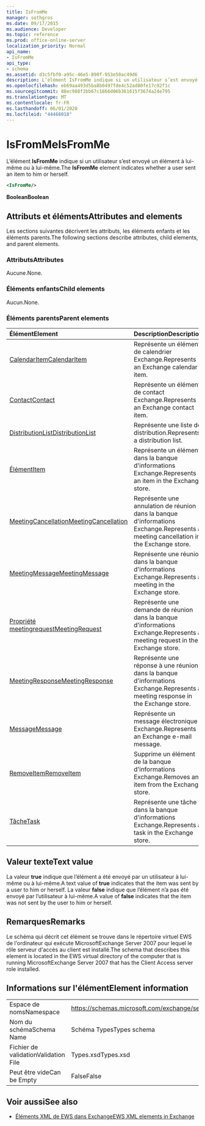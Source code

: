 ```yaml
---
title: IsFromMe
manager: sethgros
ms.date: 09/17/2015
ms.audience: Developer
ms.topic: reference
ms.prod: office-online-server
localization_priority: Normal
api_name:
- IsFromMe
api_type:
- schema
ms.assetid: d3c5fbf0-a95c-46e5-890f-953e50ac49d6
description: L’élément IsFromMe indique si un utilisateur s’est envoyé un élément à lui-même ou à lui-même.
ms.openlocfilehash: eb69aa493d5ba8b0497fde4c52ad80fe17c92f1c
ms.sourcegitcommit: 88ec988f2bb67c1866d06b361615f3674a24e795
ms.translationtype: MT
ms.contentlocale: fr-FR
ms.lasthandoff: 06/01/2020
ms.locfileid: "44468018"
---
```

# <a name="isfromme"></a><span data-ttu-id="1e9cc-103">IsFromMe</span><span class="sxs-lookup"><span data-stu-id="1e9cc-103">IsFromMe</span></span>

<span data-ttu-id="1e9cc-104">L’élément **IsFromMe** indique si un utilisateur s’est envoyé un élément à lui-même ou à lui-même.</span><span class="sxs-lookup"><span data-stu-id="1e9cc-104">The **IsFromMe** element indicates whether a user sent an item to him or herself.</span></span> 
  
```xml
<IsFromMe/>
```

 <span data-ttu-id="1e9cc-105">**Boolean**</span><span class="sxs-lookup"><span data-stu-id="1e9cc-105">**Boolean**</span></span>
## <a name="attributes-and-elements"></a><span data-ttu-id="1e9cc-106">Attributs et éléments</span><span class="sxs-lookup"><span data-stu-id="1e9cc-106">Attributes and elements</span></span>

<span data-ttu-id="1e9cc-107">Les sections suivantes décrivent les attributs, les éléments enfants et les éléments parents.</span><span class="sxs-lookup"><span data-stu-id="1e9cc-107">The following sections describe attributes, child elements, and parent elements.</span></span>
  
### <a name="attributes"></a><span data-ttu-id="1e9cc-108">Attributs</span><span class="sxs-lookup"><span data-stu-id="1e9cc-108">Attributes</span></span>

<span data-ttu-id="1e9cc-109">Aucune.</span><span class="sxs-lookup"><span data-stu-id="1e9cc-109">None.</span></span>
  
### <a name="child-elements"></a><span data-ttu-id="1e9cc-110">Éléments enfants</span><span class="sxs-lookup"><span data-stu-id="1e9cc-110">Child elements</span></span>

<span data-ttu-id="1e9cc-111">Aucun.</span><span class="sxs-lookup"><span data-stu-id="1e9cc-111">None.</span></span>
  
### <a name="parent-elements"></a><span data-ttu-id="1e9cc-112">Éléments parents</span><span class="sxs-lookup"><span data-stu-id="1e9cc-112">Parent elements</span></span>

|<span data-ttu-id="1e9cc-113">**Élément**</span><span class="sxs-lookup"><span data-stu-id="1e9cc-113">**Element**</span></span>|<span data-ttu-id="1e9cc-114">**Description**</span><span class="sxs-lookup"><span data-stu-id="1e9cc-114">**Description**</span></span>|
|:-----|:-----|
|[<span data-ttu-id="1e9cc-115">CalendarItem</span><span class="sxs-lookup"><span data-stu-id="1e9cc-115">CalendarItem</span></span>](calendaritem.md) <br/> |<span data-ttu-id="1e9cc-116">Représente un élément de calendrier Exchange.</span><span class="sxs-lookup"><span data-stu-id="1e9cc-116">Represents an Exchange calendar item.</span></span>  <br/> |
|[<span data-ttu-id="1e9cc-117">Contact</span><span class="sxs-lookup"><span data-stu-id="1e9cc-117">Contact</span></span>](contact.md) <br/> |<span data-ttu-id="1e9cc-118">Représente un élément de contact Exchange.</span><span class="sxs-lookup"><span data-stu-id="1e9cc-118">Represents an Exchange contact item.</span></span>  <br/> |
|[<span data-ttu-id="1e9cc-119">DistributionList</span><span class="sxs-lookup"><span data-stu-id="1e9cc-119">DistributionList</span></span>](distributionlist.md) <br/> |<span data-ttu-id="1e9cc-120">Représente une liste de distribution.</span><span class="sxs-lookup"><span data-stu-id="1e9cc-120">Represents a distribution list.</span></span>  <br/> |
|[<span data-ttu-id="1e9cc-121">Élément</span><span class="sxs-lookup"><span data-stu-id="1e9cc-121">Item</span></span>](item.md) <br/> |<span data-ttu-id="1e9cc-122">Représente un élément dans la banque d'informations Exchange.</span><span class="sxs-lookup"><span data-stu-id="1e9cc-122">Represents an item in the Exchange store.</span></span>  <br/> |
|[<span data-ttu-id="1e9cc-123">MeetingCancellation</span><span class="sxs-lookup"><span data-stu-id="1e9cc-123">MeetingCancellation</span></span>](meetingcancellation.md) <br/> |<span data-ttu-id="1e9cc-124">Représente une annulation de réunion dans la banque d'informations Exchange.</span><span class="sxs-lookup"><span data-stu-id="1e9cc-124">Represents a meeting cancellation in the Exchange store.</span></span>  <br/> |
|[<span data-ttu-id="1e9cc-125">MeetingMessage</span><span class="sxs-lookup"><span data-stu-id="1e9cc-125">MeetingMessage</span></span>](meetingmessage.md) <br/> |<span data-ttu-id="1e9cc-126">Représente une réunion dans la banque d'informations Exchange.</span><span class="sxs-lookup"><span data-stu-id="1e9cc-126">Represents a meeting in the Exchange store.</span></span>  <br/> |
|[<span data-ttu-id="1e9cc-127">Propriété meetingrequest</span><span class="sxs-lookup"><span data-stu-id="1e9cc-127">MeetingRequest</span></span>](meetingrequest.md) <br/> |<span data-ttu-id="1e9cc-128">Représente une demande de réunion dans la banque d'informations Exchange.</span><span class="sxs-lookup"><span data-stu-id="1e9cc-128">Represents a meeting request in the Exchange store.</span></span>  <br/> |
|[<span data-ttu-id="1e9cc-129">MeetingResponse</span><span class="sxs-lookup"><span data-stu-id="1e9cc-129">MeetingResponse</span></span>](meetingresponse.md) <br/> |<span data-ttu-id="1e9cc-130">Représente une réponse à une réunion dans la banque d'informations Exchange.</span><span class="sxs-lookup"><span data-stu-id="1e9cc-130">Represents a meeting response in the Exchange store.</span></span>  <br/> |
|[<span data-ttu-id="1e9cc-131">Message</span><span class="sxs-lookup"><span data-stu-id="1e9cc-131">Message</span></span>](message-ex15websvcsotherref.md) <br/> |<span data-ttu-id="1e9cc-132">Représente un message électronique Exchange.</span><span class="sxs-lookup"><span data-stu-id="1e9cc-132">Represents an Exchange e-mail message.</span></span>  <br/> |
|[<span data-ttu-id="1e9cc-133">RemoveItem</span><span class="sxs-lookup"><span data-stu-id="1e9cc-133">RemoveItem</span></span>](removeitem.md) <br/> |<span data-ttu-id="1e9cc-134">Supprime un élément de la banque d'informations Exchange.</span><span class="sxs-lookup"><span data-stu-id="1e9cc-134">Removes an item from the Exchange store.</span></span>  <br/> |
|[<span data-ttu-id="1e9cc-135">Tâche</span><span class="sxs-lookup"><span data-stu-id="1e9cc-135">Task</span></span>](task.md) <br/> |<span data-ttu-id="1e9cc-136">Représente une tâche dans la banque d'informations Exchange.</span><span class="sxs-lookup"><span data-stu-id="1e9cc-136">Represents a task in the Exchange store.</span></span>  <br/> |
   
## <a name="text-value"></a><span data-ttu-id="1e9cc-137">Valeur texte</span><span class="sxs-lookup"><span data-stu-id="1e9cc-137">Text value</span></span>

<span data-ttu-id="1e9cc-138">La valeur **true** indique que l’élément a été envoyé par un utilisateur à lui-même ou à lui-même.</span><span class="sxs-lookup"><span data-stu-id="1e9cc-138">A text value of **true** indicates that the item was sent by a user to him or herself.</span></span> <span data-ttu-id="1e9cc-139">La valeur **false** indique que l’élément n’a pas été envoyé par l’utilisateur à lui-même.</span><span class="sxs-lookup"><span data-stu-id="1e9cc-139">A value of **false** indicates that the item was not sent by the user to him or herself.</span></span> 
  
## <a name="remarks"></a><span data-ttu-id="1e9cc-140">Remarques</span><span class="sxs-lookup"><span data-stu-id="1e9cc-140">Remarks</span></span>

<span data-ttu-id="1e9cc-141">Le schéma qui décrit cet élément se trouve dans le répertoire virtuel EWS de l'ordinateur qui exécute MicrosoftExchange Server 2007 pour lequel le rôle serveur d'accès au client est installé.</span><span class="sxs-lookup"><span data-stu-id="1e9cc-141">The schema that describes this element is located in the EWS virtual directory of the computer that is running MicrosoftExchange Server 2007 that has the Client Access server role installed.</span></span>
  
## <a name="element-information"></a><span data-ttu-id="1e9cc-142">Informations sur l'élément</span><span class="sxs-lookup"><span data-stu-id="1e9cc-142">Element information</span></span>

|||
|:-----|:-----|
|<span data-ttu-id="1e9cc-143">Espace de noms</span><span class="sxs-lookup"><span data-stu-id="1e9cc-143">Namespace</span></span>  <br/> |https://schemas.microsoft.com/exchange/services/2006/types  <br/> |
|<span data-ttu-id="1e9cc-144">Nom du schéma</span><span class="sxs-lookup"><span data-stu-id="1e9cc-144">Schema Name</span></span>  <br/> |<span data-ttu-id="1e9cc-145">Schéma Types</span><span class="sxs-lookup"><span data-stu-id="1e9cc-145">Types schema</span></span>  <br/> |
|<span data-ttu-id="1e9cc-146">Fichier de validation</span><span class="sxs-lookup"><span data-stu-id="1e9cc-146">Validation File</span></span>  <br/> |<span data-ttu-id="1e9cc-147">Types.xsd</span><span class="sxs-lookup"><span data-stu-id="1e9cc-147">Types.xsd</span></span>  <br/> |
|<span data-ttu-id="1e9cc-148">Peut être vide</span><span class="sxs-lookup"><span data-stu-id="1e9cc-148">Can be Empty</span></span>  <br/> |<span data-ttu-id="1e9cc-149">False</span><span class="sxs-lookup"><span data-stu-id="1e9cc-149">False</span></span>  <br/> |
   
## <a name="see-also"></a><span data-ttu-id="1e9cc-150">Voir aussi</span><span class="sxs-lookup"><span data-stu-id="1e9cc-150">See also</span></span>



- [<span data-ttu-id="1e9cc-151">Éléments XML de EWS dans Exchange</span><span class="sxs-lookup"><span data-stu-id="1e9cc-151">EWS XML elements in Exchange</span></span>](ews-xml-elements-in-exchange.md)

